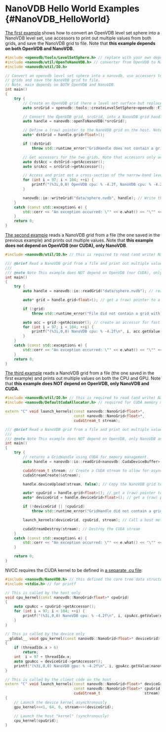 # NanoVDB Hello World Examples {#NanoVDB_HelloWorld}

[The first example](https://github.com/AcademySoftwareFoundation/openvdb/blob/master/nanovdb/nanovdb/examples/ex_openvdb_to_nanovdb_accessor/openvdb_to_nanovdb_accessor.cc) shows how to convert an OpenVDB level set sphere into a NanoVDB level set, use accessors to print out multiple values from both grids, and save the NanoVDB grid to file. Note that **this example depends on both OpenVDB and NanoVDB**.

```cpp
#include <openvdb/tools/LevelSetSphere.h> // replace with your own dependencies for generating the OpenVDB grid
#include <nanovdb/util/OpenToNanoVDB.h> // converter from OpenVDB to NanoVDB (includes NanoVDB.h and GridManager.h)
#include <nanovdb/util/IO.h>

// Convert an openvdb level set sphere into a nanovdb, use accessors to print out multiple values from both
// grids and save the NanoVDB grid to file.
// Note, main depends on BOTH OpenVDB and NanoVDB.
int main()
{
    try {
        // Create an OpenVDB grid (here a level set surface but replace this with your own code)
        auto srcGrid = openvdb::tools::createLevelSetSphere<openvdb::FloatGrid>(100.0f, openvdb::Vec3f(0.0f), 1.0f);

        // Convert the OpenVDB grid, srcGrid, into a NanoVDB grid handle.
        auto handle = nanovdb::openToNanoVDB(*srcGrid);

        // Define a (raw) pointer to the NanoVDB grid on the host. Note we match the value type of the srcGrid!
        auto* dstGrid = handle.grid<float>();

        if (!dstGrid)
            throw std::runtime_error("GridHandle does not contain a grid with value type float");

        // Get accessors for the two grids. Note that accessors only accelerate repeated access!
        auto dstAcc = dstGrid->getAccessor();
        auto srcAcc = srcGrid->getAccessor();

        // Access and print out a cross-section of the narrow-band level set from the two grids
        for (int i = 97; i < 104; ++i) {
            printf("(%3i,0,0) OpenVDB cpu: % -4.2f, NanoVDB cpu: % -4.2f\n", i, srcAcc.getValue(openvdb::Coord(i, 0, 0)), dstAcc.getValue(nanovdb::Coord(i, 0, 0)));
        }

        nanovdb::io::writeGrid("data/sphere.nvdb", handle); // Write the NanoVDB grid to file and throw if writing fails
    }
    catch (const std::exception& e) {
        std::cerr << "An exception occurred: \"" << e.what() << "\"" << std::endl;
    }
    return 0;
}
```

[The second example](https://github.com/AcademySoftwareFoundation/openvdb/blob/master/nanovdb/nanovdb/examples/ex_read_nanovdb_sphere_accessor/read_nanovdb_sphere_accessor.cc) reads a NanoVDB grid from a file (the one saved in the previous example) and prints out multiple values. Note that **this example does not depend on OpenVDB (nor CUDA), only NanoVDB**.

```cpp
#include <nanovdb/util/IO.h> // this is required to read (and write) NanoVDB files on the host

/// @brief Read a NanoVDB grid from a file and print out multiple values.
///
/// @note Note This example does NOT depend on OpenVDB (nor CUDA), only NanoVDB.
int main()
{
    try {
        auto handle = nanovdb::io::readGrid("data/sphere.nvdb"); // reads first grid from file

        auto* grid = handle.grid<float>(); // get a (raw) pointer to a NanoVDB grid of value type float

        if (!grid)
            throw std::runtime_error("File did not contain a grid with value type float");

        auto acc = grid->getAccessor(); // create an accessor for fast access to multiple values
        for (int i = 97; i < 104; ++i) {
            printf("(%3i,0,0) NanoVDB cpu: % -4.2f\n", i, acc.getValue(nanovdb::Coord(i, 0, 0)));
        }
    }
    catch (const std::exception& e) {
        std::cerr << "An exception occurred: \"" << e.what() << "\"" << std::endl;
    }
    return 0;
}
```

[The third example](https://github.com/AcademySoftwareFoundation/openvdb/blob/master/nanovdb/nanovdb/examples/ex_read_nanovdb_sphere_accessor_cuda/read_nanovdb_sphere_accessor_cuda.cc) reads a NanoVDB grid from a file (the one saved in the first example) and prints out multiple values on both the CPU and GPU. Note that **this example does NOT depend on OpenVDB, only NanoVDB and CUDA**.

```cpp
#include <nanovdb/util/IO.h> // this is required to read (and write) NanoVDB files on the host
#include <nanovdb/DefaultCudaAllocator.h> // required for CUDA memory management

extern "C" void launch_kernels(const nanovdb::NanoGrid<float>*,
                               const nanovdb::NanoGrid<float>*,
                               cudaStream_t stream);

/// @brief Read a NanoVDB grid from a file and print out multiple values on both the cpu and gpu.
///
/// @note Note This example does NOT depend on OpenVDB, only NanoVDB and CUDA.
int main()
{
    try {
        // returns a GridHandle using CUDA for memory management.
        auto handle = nanovdb::io::readGrid<nanovdb::CudaDeviceBuffer>("data/sphere.nvdb");

        cudaStream_t stream; // Create a CUDA stream to allow for asynchronous copy of pinned CUDA memory.
        cudaStreamCreate(&stream);

        handle.deviceUpload(stream, false); // Copy the NanoVDB grid to the GPU asynchronously

        auto* cpuGrid = handle.grid<float>(); // get a (raw) pointer to a NanoVDB grid of value type float on the CPU
        auto* deviceGrid = handle.deviceGrid<float>(); // get a (raw) pointer to a NanoVDB grid of value type float on the GPU

        if (!deviceGrid || !cpuGrid)
            throw std::runtime_error("GridHandle did not contain a grid with value type float");

        launch_kernels(deviceGrid, cpuGrid, stream); // Call a host method to print a grid values on both the CPU and GPU

        cudaStreamDestroy(stream); // Destroy the CUDA stream
    }
    catch (const std::exception& e) {
        std::cerr << "An exception occurred: \"" << e.what() << "\"" << std::endl;
    }

    return 0;
}
```

NVCC requires the CUDA kernel to be defined in [a separate .cu file](https://github.com/AcademySoftwareFoundation/openvdb/blob/master/nanovdb/nanovdb/examples/ex_read_nanovdb_sphere_accessor_cuda/read_nanovdb_sphere_accessor_cuda.cu):

```cpp
#include <nanovdb/NanoVDB.h> // this defined the core tree data structure of NanoVDB accessable on both the host and device
#include <stdio.h> // for printf

// This is called by the host only
void cpu_kernel(const nanovdb::NanoGrid<float>* cpuGrid)
{
    auto cpuAcc = cpuGrid->getAccessor();
    for (int i = 97; i < 104; ++i) {
        printf("(%3i,0,0) NanoVDB cpu: % -4.2f\n", i, cpuAcc.getValue(nanovdb::Coord(i, 0, 0)));
    }
}

// This is called by the device only
__global__ void gpu_kernel(const nanovdb::NanoGrid<float>* deviceGrid)
{
    if (threadIdx.x > 6)
        return;
    int  i = 97 + threadIdx.x;
    auto gpuAcc = deviceGrid->getAccessor();
    printf("(%3i,0,0) NanoVDB gpu: % -4.2f\n", i, gpuAcc.getValue(nanovdb::Coord(i, 0, 0)));
}

// This is called by the client code on the host
extern "C" void launch_kernels(const nanovdb::NanoGrid<float>* deviceGrid,
                               const nanovdb::NanoGrid<float>* cpuGrid,
                               cudaStream_t                    stream)
{
    // Launch the device kernel asynchronously
    gpu_kernel<<<1, 64, 0, stream>>>(deviceGrid);

    // Launch the host "kernel" (synchronously)
    cpu_kernel(cpuGrid);
}
```
